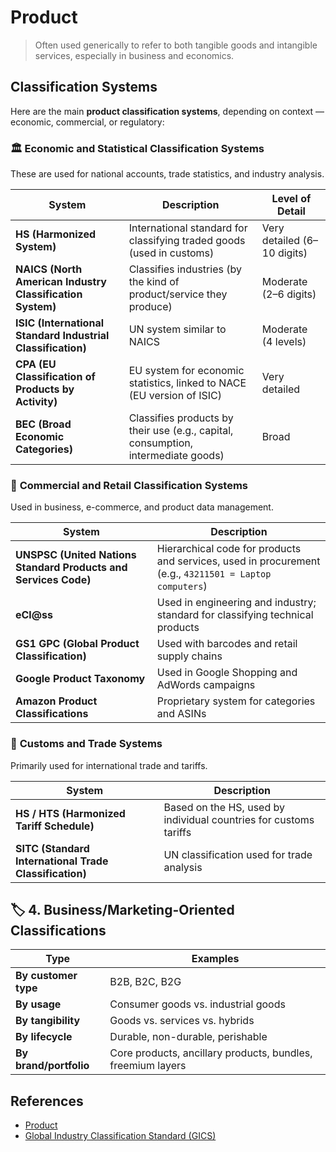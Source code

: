 # Product

> Often used generically to refer to both tangible goods and intangible services, especially in business and economics.

## Classification Systems

Here are the main **product classification systems**, depending on context — economic, commercial, or regulatory:

### 🏛  **Economic and Statistical Classification Systems**

These are used for national accounts, trade statistics, and industry analysis.

| System                                                      | Description                                                                       | Level of Detail             |
| ----------------------------------------------------------- | --------------------------------------------------------------------------------- | --------------------------- |
| **HS (Harmonized System)**                                  | International standard for classifying traded goods (used in customs)             | Very detailed (6–10 digits) |
| **NAICS (North American Industry Classification System)**   | Classifies industries (by the kind of product/service they produce)               | Moderate (2–6 digits)       |
| **ISIC (International Standard Industrial Classification)** | UN system similar to NAICS                                                        | Moderate (4 levels)         |
| **CPA (EU Classification of Products by Activity)**         | EU system for economic statistics, linked to NACE (EU version of ISIC)            | Very detailed               |
| **BEC (Broad Economic Categories)**                         | Classifies products by their use (e.g., capital, consumption, intermediate goods) | Broad                       |

### 🧾 **Commercial and Retail Classification Systems**

Used in business, e-commerce, and product data management.

| System                                                          | Description                                                                                            |
| --------------------------------------------------------------- | ------------------------------------------------------------------------------------------------------ |
| **UNSPSC (United Nations Standard Products and Services Code)** | Hierarchical code for products and services, used in procurement (e.g., `43211501 = Laptop computers`) |
| **eCl\@ss**                                                     | Used in engineering and industry; standard for classifying technical products                          |
| **GS1 GPC (Global Product Classification)**                     | Used with barcodes and retail supply chains                                                            |
| **Google Product Taxonomy**                                     | Used in Google Shopping and AdWords campaigns                                                          |
| **Amazon Product Classifications**                              | Proprietary system for categories and ASINs                                                            |

### 🧮 **Customs and Trade Systems**

Primarily used for international trade and tariffs.

| System                                                 | Description                                                       |
| ------------------------------------------------------ | ----------------------------------------------------------------- |
| **HS / HTS (Harmonized Tariff Schedule)**              | Based on the HS, used by individual countries for customs tariffs |
| **SITC (Standard International Trade Classification)** | UN classification used for trade analysis                         |

## 🏷 4. **Business/Marketing-Oriented Classifications**

| Type                   | Examples                                                    |
| ---------------------- | ----------------------------------------------------------- |
| **By customer type**   | B2B, B2C, B2G                                               |
| **By usage**           | Consumer goods vs. industrial goods                         |
| **By tangibility**     | Goods vs. services vs. hybrids                              |
| **By lifecycle**       | Durable, non-durable, perishable                            |
| **By brand/portfolio** | Core products, ancillary products, bundles, freemium layers |

## References

- [Product](https://en.wikipedia.org/wiki/Product_(business))
- [Global Industry Classification Standard (GICS)](https://en.wikipedia.org/wiki/Global_Industry_Classification_Standard)
